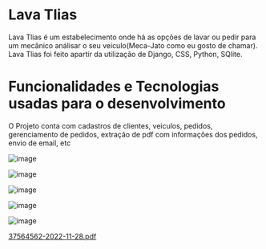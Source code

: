 # Lava Tlias
Lava Tlias é um estabelecimento onde há as opções de lavar ou pedir para um mecânico análisar o seu veiculo(Meca-Jato como eu gosto de chamar). Lava Tlias foi feito apartir da utilização de Django, CSS, Python, SQlite.
# Funcionalidades e Tecnologias usadas para o desenvolvimento
O Projeto conta com cadastros de clientes, veiculos, pedidos, gerenciamento de pedidos, extração de pdf com informações dos pedidos, envio de email, etc

![image](https://user-images.githubusercontent.com/72241406/204409846-47e1b71c-6fa1-4465-aa72-94c8520561f4.png)

![image](https://user-images.githubusercontent.com/72241406/204410624-bf8320be-218a-4cc0-be12-3ae2b18886f4.png)

![image](https://user-images.githubusercontent.com/72241406/204410690-747fbfc0-d714-4605-87e0-f46ebfc63aec.png)

![image](https://user-images.githubusercontent.com/72241406/204410791-d9e7f4aa-2e81-43bd-9f13-7b1d00d4995f.png)

![image](https://user-images.githubusercontent.com/72241406/204411048-56745b99-e842-45b3-8064-740f930ca674.png)

[37564562-2022-11-28.pdf](https://github.com/Trebew22/LavaTlias/files/10108751/37564562-2022-11-28.pdf)
